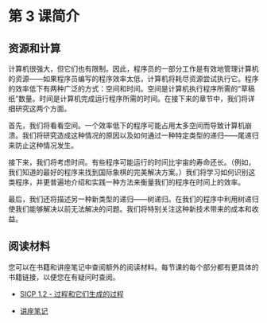 # 第 3 课简介

## 资源和计算

计算机很强大，但它们也有限制。因此，程序员的一部分工作是有效地管理计算机的资源——如果程序员编写的程序效率太低，计算机将耗尽资源尝试执行它。程序的效率低下有两种广泛的方式：空间和时间。空间是计算机执行程序所需的“草稿纸”数量。时间是计算机完成运行程序所需的时间。在接下来的章节中，我们将详细研究这两个方面。

首先，我们将看看空间。一个效率低下的程序可能占用太多空间而导致计算机崩溃。我们将研究造成这种情况的原因以及如何通过一种特定类型的递归——尾递归来防止这种情况发生。

接下来，我们将考虑时间。有些程序可能运行的时间比宇宙的寿命还长。（例如，我们知道的最好的程序来找到国际象棋的完美解决方案。）我们将学习如何识别这类程序，并更普遍地介绍和实践一种方法来衡量我们的程序在时间上的效率。

最后，我们还将描述另一种新类型的递归——树递归。在我们的程序中利用树递归使我们能够解决以前无法解决的问题。我们将特别关注这种新技术带来的成本和收益。

## 阅读材料

您可以在书籍和讲座笔记中查阅额外的阅读材料。每节课的每个部分都有更具体的书籍链接，以便您在有疑问时查阅。

+   [SICP 1.2 - 过程和它们生成的过程](http://mitpress.mit.edu/sicp/full-text/book/book-Z-H-11.html)

+   [讲座笔记](http://inst.eecs.berkeley.edu/~cs61as/reader/notes.pdf#page=14)
